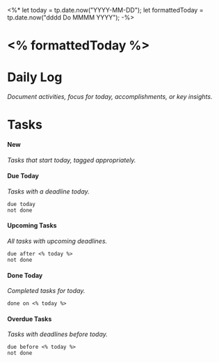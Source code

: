 <%*
let today = tp.date.now("YYYY-MM-DD");
let formattedToday = tp.date.now("dddd Do MMMM YYYY");
-%>

# <% formattedToday %>

# Daily Log
*Document activities, focus for today, accomplishments, or key insights.*

# Tasks
#### New
*Tasks that start today, tagged appropriately.*

#### Due Today
_Tasks with a deadline today._
```tasks
due today
not done
```

#### Upcoming Tasks
_All tasks with upcoming deadlines._

```tasks
due after <% today %>
not done
```
#### Done Today
_Completed tasks for today._

```tasks
done on <% today %>
```

#### Overdue Tasks
_Tasks with deadlines before today._

```tasks
due before <% today %>
not done
```

